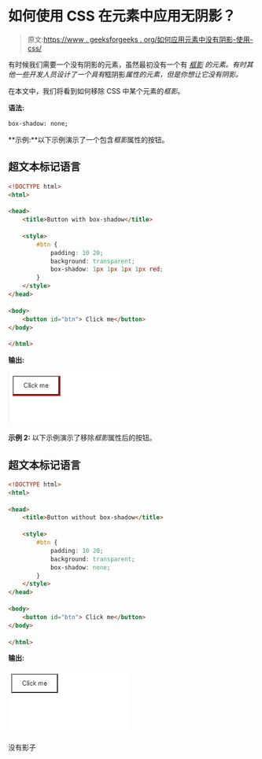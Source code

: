 # 如何使用 CSS 在元素中应用无阴影？

> 原文:[https://www . geeksforgeeks . org/如何应用元素中没有阴影-使用-css/](https://www.geeksforgeeks.org/how-to-apply-no-shadow-in-an-element-using-css/)

有时候我们需要一个没有阴影的元素，虽然最初没有一个有 [*框影*](https://www.geeksforgeeks.org/css-box-shadow-property/) *的元素。有时其他一些开发人员设计了一个具有*框阴影*属性的元素，但是你想让它没有阴影。*

在本文中，我们将看到如何移除 CSS 中某个元素的*框影*。

**语法:**

```html
box-shadow: none;
```

**示例:**以下示例演示了一个包含*框影*属性的按钮。

## 超文本标记语言

```html
<!DOCTYPE html>
<html>

<head>
    <title>Button with box-shadow</title>

    <style>
        #btn {
            padding: 10 20;
            background: transparent;
            box-shadow: 1px 1px 1px 1px red;
        }
    </style>
</head>

<body>
    <button id="btn"> Click me</button>
</body>

</html>
```

**输出:**

![](img/da748bd8e8eee00724bc18cd91c7c684.png)

**示例 2:** 以下示例演示了移除*框影*属性后的按钮。

## 超文本标记语言

```html
<!DOCTYPE html>
<html>

<head>
    <title>Button without box-shadow</title>

    <style>
        #btn {
            padding: 10 20;
            background: transparent;
            box-shadow: none;
        }
    </style>
</head>

<body>
    <button id="btn"> Click me</button>
</body>

</html>
```

**输出:**

![](img/bf5fa066c6ef615b2ce740cad51f3aec.png)

没有影子